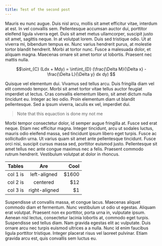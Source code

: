 ```yaml
---
title: Test of the second post
---
```


Mauris eu nunc augue. Duis nisl arcu, mollis sit amet efficitur vitae, interdum at est. In vel convallis sem. Pellentesque accumsan auctor dui, porttitor eleifend ligula viverra eget. Duis sit amet metus ullamcorper, suscipit justo sit amet, sagittis neque. In at volutpat lorem. Duis sed tristique odio. Ut at viverra mi, bibendum tempus ex. Nunc varius hendrerit purus, at molestie tortor blandit hendrerit. Morbi at tortor nunc. Fusce a malesuada dolor, et aliquam magna. Maecenas ornare sit amet tortor ut lobortis. Praesent nec mattis nulla.

$$\oint_{C} (Ldx + Mdy) = \int\int_{D} (\frac{\Delta M}{\Delta x} - \frac{\Delta L}{\Delta y} dx dy) $$

Quisque vel elementum dui. Vivamus sed tellus arcu. Duis fringilla diam vel elit commodo tempor. Morbi sit amet tortor vitae tellus auctor feugiat imperdiet ut lectus. Cras convallis elementum libero, sit amet dictum nulla tincidunt eu. Integer ac leo odio. Proin elementum diam ut blandit pellentesque. Sed a ipsum viverra, iaculis ex vel, imperdiet dui.

> Note that this equaction is done my not me

Morbi tempor consectetur dolor, id semper augue fringilla at. Fusce sed erat neque. Etiam nec efficitur magna. Integer tincidunt, arcu ut sodales luctus, mauris odio eleifend massa, sed tincidunt ipsum libero eget turpis. Fusce ac sollicitudin urna. Ut varius quam sit amet ante pellentesque tincidunt. Fusce orci nisi, suscipit cursus massa sed, porttitor euismod justo. Pellentesque sit amet tellus nec ante congue maximus nec a felis. Praesent commodo rutrum hendrerit. Vestibulum volutpat at dolor in rhoncus.

| Tables   |      Are      |  Cool |
|----------|:-------------:|------:|
| col 1 is |  left-aligned | $1600 |
| col 2 is |    centered   |   $12 |
| col 3 is | right-aligned |    $1 |

Suspendisse ut convallis massa, et congue lacus. Maecenas aliquet commodo diam et fermentum. Nunc vestibulum ut odio ut egestas. Aliquam erat volutpat. Praesent non ex porttitor, porta urna in, vulputate ipsum. Aenean nisl lectus, consectetur lacinia lobortis at, commodo eget turpis. Suspendisse sed tellus diam. Nam gravida egestas elit ac vulputate. Duis ornare arcu nec turpis euismod ultrices a a nulla. Nunc id enim faucibus ligula porttitor tristique. Integer placerat risus vel laoreet pulvinar. Etiam gravida arcu est, quis convallis sem luctus eu.